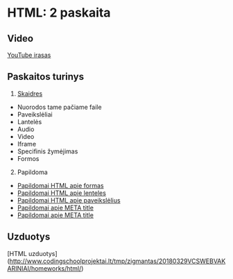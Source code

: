 # HTML: 2 paskaita

## Video

[YouTube irasas](https://youtu.be/2Hz0X_DttMw)

## Paskaitos turinys

1. [Skaidres](https://github.com/zigmantasvcs/20180521VCSWEBVAKARINIAI/blob/master/skaidres/02_HTML.pdf)

* Nuorodos tame pačiame faile
* Paveikslėliai
* Lantelės
* Audio
* Video
* Iframe
* Specifinis žymėjimas
* Formos 

2. Papildoma
* [Papildomai HTML apie formas](https://marksheet.io/html-forms.html)
* [Papildomai HTML apie lenteles](https://marksheet.io/html-tables.html)
* [Papildomai HTML apie paveikslėlius](https://marksheet.io/html-images.html)
* [Papildomai apie META title](https://www.lifewire.com/meta-title-2652613)
* [Papildomai apie META title](https://www.lifewire.com/meta-title-2652613)

## Uzduotys

[HTML uzduotys] (http://www.codingschoolprojektai.lt/tmp/zigmantas/20180329VCSWEBVAKARINIAI/homeworks/html/)